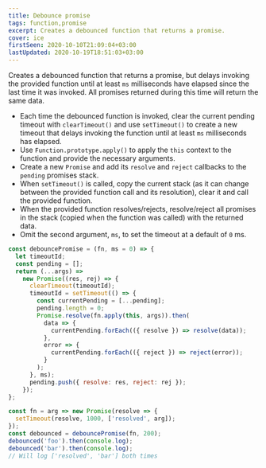 ```yaml
---
title: Debounce promise
tags: function,promise
excerpt: Creates a debounced function that returns a promise.
cover: ice
firstSeen: 2020-10-10T21:09:04+03:00
lastUpdated: 2020-10-19T18:51:03+03:00
---
```


Creates a debounced function that returns a promise, but delays invoking the provided function until at least `ms` milliseconds have elapsed since the last time it was invoked.
All promises returned during this time will return the same data.

- Each time the debounced function is invoked, clear the current pending timeout with `clearTimeout()` and use `setTimeout()` to create a new timeout that delays invoking the function until at least `ms` milliseconds has elapsed.
- Use `Function.prototype.apply()` to apply the `this` context to the function and provide the necessary arguments.
- Create a new `Promise` and add its `resolve` and `reject` callbacks to the `pending` promises stack.
- When `setTimeout()` is called, copy the current stack (as it can change between the provided function call and its resolution), clear it and call the provided function.
- When the provided function resolves/rejects, resolve/reject all promises in the stack (copied when the function was called) with the returned data.
- Omit the second argument, `ms`, to set the timeout at a default of `0` ms.

```js
const debouncePromise = (fn, ms = 0) => {
  let timeoutId;
  const pending = [];
  return (...args) =>
    new Promise((res, rej) => {
      clearTimeout(timeoutId);
      timeoutId = setTimeout(() => {
        const currentPending = [...pending];
        pending.length = 0;
        Promise.resolve(fn.apply(this, args)).then(
          data => {
            currentPending.forEach(({ resolve }) => resolve(data));
          },
          error => {
            currentPending.forEach(({ reject }) => reject(error));
          }
        );
      }, ms);
      pending.push({ resolve: res, reject: rej });
    });
};
```

```js
const fn = arg => new Promise(resolve => {
  setTimeout(resolve, 1000, ['resolved', arg]);
});
const debounced = debouncePromise(fn, 200);
debounced('foo').then(console.log);
debounced('bar').then(console.log);
// Will log ['resolved', 'bar'] both times
```
